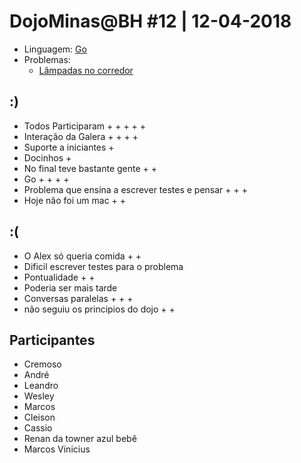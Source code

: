 # DojoMinas@BH #12 | 12-04-2018

- Linguagem: [Go]()
- Problemas:
    - [Lâmpadas no corredor](http://dojopuzzles.com/problemas/exibe/lampadas-no-corredor/)


## :)
 - Todos Participaram + + + + +
 - Interação da Galera + + + +
 - Suporte a iniciantes +
 - Docinhos +
 - No final teve bastante gente + +
 - Go + + + +
 - Problema que ensina a escrever testes e pensar + + +
 - Hoje não foi um mac + +
## :(
 - O Alex só queria comida + +
 - Dificil escrever testes para o problema
 - Pontualidade + +
 - Poderia ser mais tarde
 - Conversas paralelas + + +
 - não seguiu os principios do dojo + +
## Participantes

- Cremoso
- André
- Leandro
- Wesley
- Marcos
- Cleison
- Cassio
- Renan da towner azul bebê
- Marcos Vinicius
